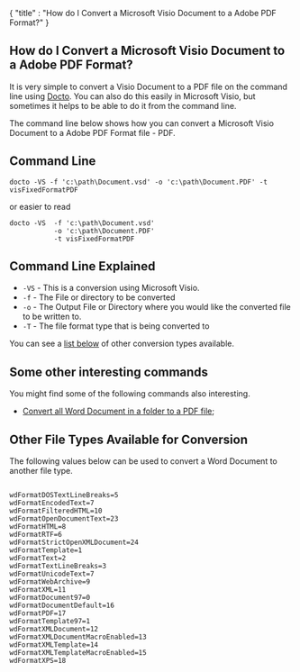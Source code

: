 {
    "title" : "How do I Convert a Microsoft Visio Document to a Adobe PDF Format?" 
}

How do I Convert a Microsoft Visio Document to a Adobe PDF Format?         
-

It is very simple to convert a Visio Document to a PDF file on the command line using [Docto](https://github.com/tobya/docto). You can also do this easily in Microsoft Visio, but sometimes it helps to be able to do it from the command line.  

The command line below shows how you can convert a Microsoft Visio Document to a Adobe PDF Format file - PDF.

Command Line 
-

 ````
 docto -VS -f 'c:\path\Document.vsd' -o 'c:\path\Document.PDF' -t visFixedFormatPDF 
 ````
 or easier to read
 ````
 docto -VS  -f 'c:\path\Document.vsd' 
            -o 'c:\path\Document.PDF' 
            -t visFixedFormatPDF
 ````

Command Line Explained 
-

 - `-VS` -  This is a conversion using Microsoft Visio.  
 - `-f` -  The File or directory to be converted 
 - `-o` -  The Output File or Directory where you would like the converted file to be written to.
 - `-T` -  The file format type that is being converted to


You can see a [list below](#OtherTypes) of other conversion types available.

Some other interesting commands
-

You might find some of the following commands also interesting.

- [Convert all Word Document in a folder to a PDF file](ConvertDirDocToFilePDF.md);

<a name="OtherTypes">Other File Types Available for Conversion</a>
-

The following values below can be used to convert a Word Document to another file type.


````

wdFormatDOSTextLineBreaks=5
wdFormatEncodedText=7
wdFormatFilteredHTML=10
wdFormatOpenDocumentText=23
wdFormatHTML=8
wdFormatRTF=6
wdFormatStrictOpenXMLDocument=24
wdFormatTemplate=1
wdFormatText=2
wdFormatTextLineBreaks=3
wdFormatUnicodeText=7
wdFormatWebArchive=9
wdFormatXML=11
wdFormatDocument97=0
wdFormatDocumentDefault=16
wdFormatPDF=17
wdFormatTemplate97=1
wdFormatXMLDocument=12
wdFormatXMLDocumentMacroEnabled=13
wdFormatXMLTemplate=14
wdFormatXMLTemplateMacroEnabled=15
wdFormatXPS=18


````


    

